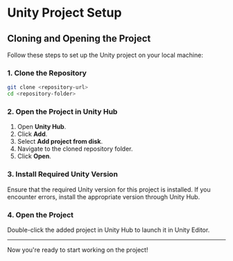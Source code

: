 # Unity Project Setup

## Cloning and Opening the Project

Follow these steps to set up the Unity project on your local machine:

### 1. Clone the Repository
```sh
git clone <repository-url>
cd <repository-folder>
```

### 2. Open the Project in Unity Hub
1. Open **Unity Hub**.
2. Click **Add**.
3. Select **Add project from disk**.
4. Navigate to the cloned repository folder.
5. Click **Open**.

### 3. Install Required Unity Version
Ensure that the required Unity version for this project is installed. If you encounter errors, install the appropriate version through Unity Hub.

### 4. Open the Project
Double-click the added project in Unity Hub to launch it in Unity Editor.

---
Now you're ready to start working on the project!

